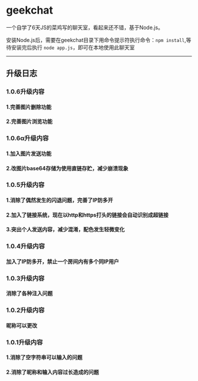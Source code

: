 # geekchat
一个自学了6天JS的菜鸡写的聊天室，看起来还不错，基于Node.js。

安装Node.js后，需要在geekchat目录下用命令提示符执行命令：`npm install`,等待安装完后执行 `node app.js`，即可在本地使用此聊天室

***
## 升级日志

### 1.0.6升级内容
#### 1.完善图片删除功能
#### 2.完善图片浏览功能


### 1.0.6α升级内容
#### 1.加入图片发送功能
#### 2.改图片base64存储为使用直链存贮，减少崩溃现象


### 1.0.5升级内容
#### 1.消除了偶然发生的闪退问题，完善了IP防多开
#### 2.加入了链接系统，现在以http和https打头的链接会自动识别成超链接
#### 3.突出个人发送内容，减少混淆，配色发生轻微变化


### 1.0.4升级内容
#### 加入了IP防多开，禁止一个房间内有多个同IP用户

### 1.0.3升级内容
#### 消除了各种注入问题


### 1.0.2升级内容
#### 昵称可以更改


### 1.0.1升级内容
#### 1.消除了空字符串可以输入的问题
#### 2.消除了昵称和输入内容过长造成的问题
